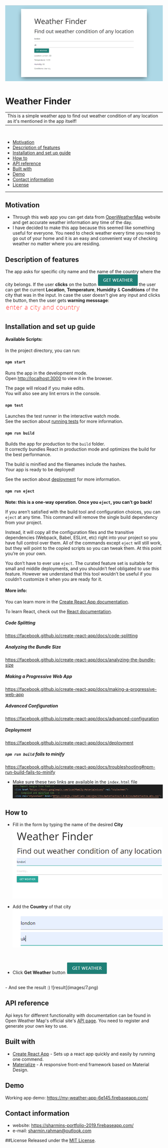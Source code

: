 # ![Weather Finder](images/1.png)
# Weather Finder
<table>
<tr>
<td>
  This is a simple weather app to find out weather condition of any location as it's mentioned in the app itself!
</td>
</tr>
</table>

<br>

- [Motivation](#motivation)
- [Description of features](#description-of-features)
- [Installation and set up guide](description-of-features)
- [How to](#how-to)
- [API reference](#api-reference)
- [Built with](#built-with)
- [Demo](#demo)
- [Contact information](#contact-information)
- [License](#license)

---

## Motivation

- Through this web app you can get data from [OpenWeatherMap](https://openweathermap.org/) website and get accurate weather information any time of the day.
- I have decided to make this app because this seemed like something useful for everyone. You need to check weather every time you need to go out of your home and it is an easy and convenient way of checking weather no matter where you are residing.

## Description of features

The app asks for specific city name and the name of the country where the city belongs. If the user **clicks** on the button ![alt text](images/2.png "Get Weather") the user can get the current **Location**, **Temperature**, **Humidity** & **Conditions** of the city that was in the input. In case the user doesn't give any input and clicks the button, then the user gets **warning messsage**: ![enter](images/3.png)

## Installation and set up guide

#### Available Scripts:

In the project directory, you can run:

#### `npm start`

Runs the app in the development mode.<br>
Open [http://localhost:3000](http://localhost:3000) to view it in the browser.

The page will reload if you make edits.<br>
You will also see any lint errors in the console.

#### `npm test`

Launches the test runner in the interactive watch mode.<br>
See the section about [running tests](https://facebook.github.io/create-react-app/docs/running-tests) for more information.

#### `npm run build`

Builds the app for production to the `build` folder.<br>
It correctly bundles React in production mode and optimizes the build for the best performance.

The build is minified and the filenames include the hashes.<br>
Your app is ready to be deployed!

See the section about [deployment](https://facebook.github.io/create-react-app/docs/deployment) for more information.

#### `npm run eject`

**Note: this is a one-way operation. Once you `eject`, you can’t go back!**

If you aren’t satisfied with the build tool and configuration choices, you can `eject` at any time. This command will remove the single build dependency from your project.

Instead, it will copy all the configuration files and the transitive dependencies (Webpack, Babel, ESLint, etc) right into your project so you have full control over them. All of the commands except `eject` will still work, but they will point to the copied scripts so you can tweak them. At this point you’re on your own.

You don’t have to ever use `eject`. The curated feature set is suitable for small and middle deployments, and you shouldn’t feel obligated to use this feature. However we understand that this tool wouldn’t be useful if you couldn’t customize it when you are ready for it.

#### More info:

You can learn more in the [Create React App documentation](https://facebook.github.io/create-react-app/docs/getting-started).

To learn React, check out the [React documentation](https://reactjs.org/).

##### Code Splitting

https://facebook.github.io/create-react-app/docs/code-splitting

##### Analyzing the Bundle Size

https://facebook.github.io/create-react-app/docs/analyzing-the-bundle-size

##### Making a Progressive Web App

https://facebook.github.io/create-react-app/docs/making-a-progressive-web-app

##### Advanced Configuration

https://facebook.github.io/create-react-app/docs/advanced-configuration

##### Deployment

https://facebook.github.io/create-react-app/docs/deployment

##### `npm run build` fails to minify

https://facebook.github.io/create-react-app/docs/troubleshooting#npm-run-build-fails-to-minify

- Make sure these two links are available in the `index.html` file<br>
![font&css](images/4.png)

## How to

- Fill in the form by typing the name of the desired **City**
![city](images/5.png)

- Add the **Country** of that city
![country](images/6.png)
<br>

- Click **Get Weather** button
![result](images/2.png)
<br>
- And see the result :)
![result](images/7.png)

## API reference

Api keys for different functionality with documentation can be found in Open Weather Map's official site's [API page](https://openweathermap.org/api "https://openweathermap.org/api"). You need to register and generate your own key to use.

## Built with 

- [Create React App](https://github.com/facebook/create-react-app "https://github.com/facebook/create-react-app") - Sets up a react app quickly and easily by running one commend.
- [Materialize](https://materializecss.com/ "https://materializecss.com/") - A responsive front-end framework based on Material Design.

## Demo
Working app demo: https://my-weather-app-6e145.firebaseapp.com/

## Contact information
- website: https://sharmins-portfolio-2019.firebaseapp.com/
- e-mail: sharmin.rahman@outlook.com

##License
Released under the [MIT License](https://opensource.org/licenses/MIT).